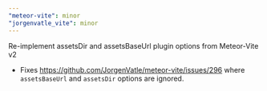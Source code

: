 ```yaml
---
"meteor-vite": minor
"jorgenvatle_vite": minor
---
```


Re-implement assetsDir and assetsBaseUrl plugin options from Meteor-Vite v2

- Fixes https://github.com/JorgenVatle/meteor-vite/issues/296 where `assetsBaseUrl` and `assetsDir` options are ignored.
